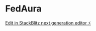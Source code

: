 # FedAura

[Edit in StackBlitz next generation editor ⚡️](https://stackblitz.com/~/github.com/Pulkit7070/FedAura)